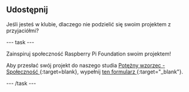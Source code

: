 ## Udostępnij

Jeśli jesteś w klubie, dlaczego nie podzielić się swoim projektem z przyjaciółmi?

--- task ---

Zainspiruj społeczność Raspberry Pi Foundation swoim projektem!

Aby przesłać swój projekt do naszego studia [ Potężny wzorzec - Społeczność ](https://wke.lt/w/s/yyNPQT){:target=blank}, wypełnij [ ten formularz ](https://form.raspberrypi.org/f/community-project-submissions){:target="_blank"}.

--- /task ---
